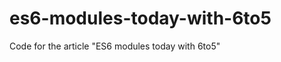 es6-modules-today-with-6to5
===========================

Code for the article "ES6 modules today with 6to5"
